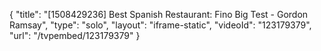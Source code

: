 {
    "title": "[1508429236] Best Spanish Restaurant: Fino Big Test - Gordon Ramsay",
    "type": "solo",
    "layout": "iframe-static",
    "videoId": "123179379",
    "url": "\/tvpembed\/123179379"
}